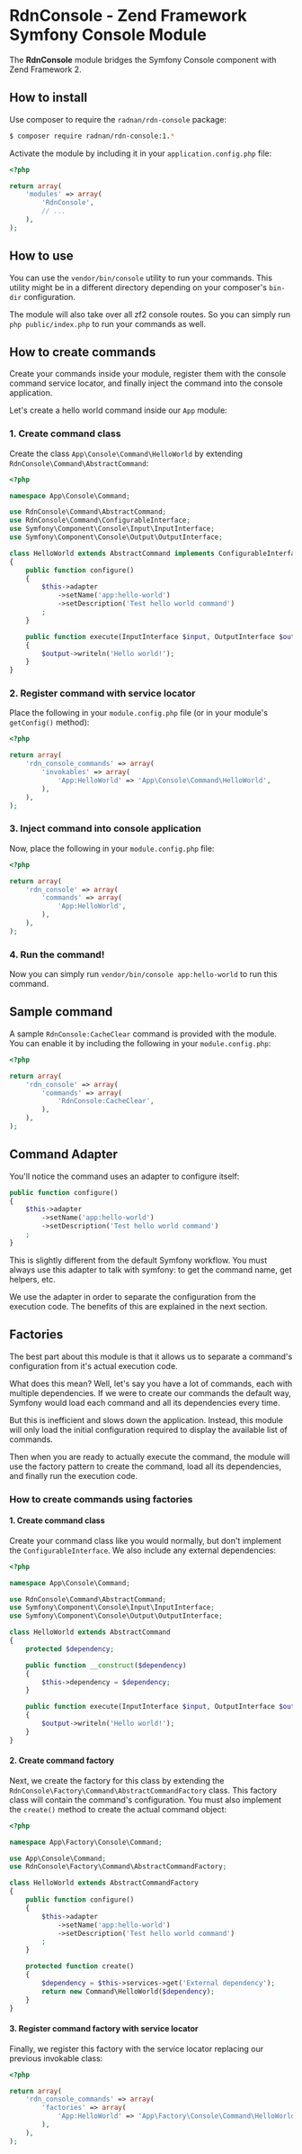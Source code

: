 RdnConsole - Zend Framework Symfony Console Module
==================================================

The **RdnConsole** module bridges the Symfony Console component with Zend Framework 2.

## How to install

Use composer to require the `radnan/rdn-console` package:

~~~bash
$ composer require radnan/rdn-console:1.*
~~~

Activate the module by including it in your `application.config.php` file:

~~~php
<?php

return array(
	'modules' => array(
		'RdnConsole',
		// ...
	),
);
~~~

## How to use

You can use the `vendor/bin/console` utility to run your commands. This utility might be in a different directory depending on your composer's `bin-dir` configuration.

The module will also take over all zf2 console routes. So you can simply run `php public/index.php` to run your commands as well.

## How to create commands

Create your commands inside your module, register them with the console command service locator, and finally inject the command into the console application.

Let's create a hello world command inside our `App` module:

### 1. Create command class

Create the class `App\Console\Command\HelloWorld` by extending `RdnConsole\Command\AbstractCommand`:

~~~php
<?php

namespace App\Console\Command;

use RdnConsole\Command\AbstractCommand;
use RdnConsole\Command\ConfigurableInterface;
use Symfony\Component\Console\Input\InputInterface;
use Symfony\Component\Console\Output\OutputInterface;

class HelloWorld extends AbstractCommand implements ConfigurableInterface
{
	public function configure()
	{
		$this->adapter
			->setName('app:hello-world')
			->setDescription('Test hello world command')
		;
	}

	public function execute(InputInterface $input, OutputInterface $output)
	{
		$output->writeln('Hello world!');
	}
}
~~~

### 2. Register command with service locator

Place the following in your `module.config.php` file (or in your module's `getConfig()` method):

~~~php
<?php

return array(
	'rdn_console_commands' => array(
		'invokables' => array(
			'App:HelloWorld' => 'App\Console\Command\HelloWorld',
		),
	),
);
~~~

### 3. Inject command into console application

Now, place the following in your `module.config.php` file:

~~~php
<?php

return array(
	'rdn_console' => array(
		'commands' => array(
			'App:HelloWorld',
		),
	),
);
~~~

### 4. Run the command!

Now you can simply run `vendor/bin/console app:hello-world` to run this command.

## Sample command

A sample `RdnConsole:CacheClear` command is provided with the module. You can enable it by including the following in your `module.config.php`:

~~~php
<?php

return array(
	'rdn_console' => array(
		'commands' => array(
			'RdnConsole:CacheClear',
		),
	),
);
~~~

## Command Adapter

You'll notice the command uses an adapter to configure itself:

~~~php
public function configure()
{
	$this->adapter
		->setName('app:hello-world')
		->setDescription('Test hello world command')
	;
}
~~~

This is slightly different from the default Symfony workflow. You must always use this adapter to talk with symfony: to get the command name, get helpers, etc.

We use the adapter in order to separate the configuration from the execution code. The benefits of this are explained in the next section.

## Factories

The best part about this module is that it allows us to separate a command's configuration from it's actual execution code.

What does this mean? Well, let's say you have a lot of commands, each with multiple dependencies. If we were to create our commands the default way, Symfony would load each command and all its dependencies every time.

But this is inefficient and slows down the application. Instead, this module will only load the initial configuration required to display the available list of commands.

Then when you are ready to actually execute the command, the module will use the factory pattern to create the command, load all its dependencies, and finally run the execution code.

### How to create commands using factories

#### 1. Create command class

Create your command class like you would normally, but don't implement the `ConfigurableInterface`. We also include any external dependencies:

~~~php
<?php

namespace App\Console\Command;

use RdnConsole\Command\AbstractCommand;
use Symfony\Component\Console\Input\InputInterface;
use Symfony\Component\Console\Output\OutputInterface;

class HelloWorld extends AbstractCommand
{
	protected $dependency;

	public function __construct($dependency)
	{
		$this->dependency = $dependency;
	}

	public function execute(InputInterface $input, OutputInterface $output)
	{
		$output->writeln('Hello world!');
	}
}
~~~

#### 2. Create command factory

Next, we create the factory for this class by extending the `RdnConsole\Factory\Command\AbstractCommandFactory` class. This factory class will contain the command's configuration. You must also implement the `create()` method to create the actual command object:

~~~php
<?php

namespace App\Factory\Console\Command;

use App\Console\Command;
use RdnConsole\Factory\Command\AbstractCommandFactory;

class HelloWorld extends AbstractCommandFactory
{
	public function configure()
	{
		$this->adapter
			->setName('app:hello-world')
			->setDescription('Test hello world command')
		;
	}

	protected function create()
	{
		$dependency = $this->services->get('External dependency');
		return new Command\HelloWorld($dependency);
	}
}
~~~

#### 3. Register command factory with service locator

Finally, we register this factory with the service locator replacing our previous invokable class:

~~~php
<?php

return array(
	'rdn_console_commands' => array(
		'factories' => array(
			'App:HelloWorld' => 'App\Factory\Console\Command\HelloWorld',
		),
	),
);
~~~
